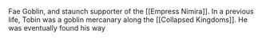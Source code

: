 Fae Goblin, and staunch supporter of the [[Empress Nimira]]. In a previous life, Tobin was a goblin mercanary along the [[Collapsed Kingdoms]]. He was eventually found his way
